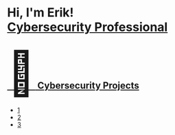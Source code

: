 # Hi, I'm Erik! <br><a href="http:\\https://www.linkedin.com/in/erikendswithak/">Cybersecurity Professional</href><br>
## <span style='font-size:100px;'>&#128193;</span> Cybersecurity Projects
<ul>
  <li>1</li>
  <li>2</li>
  <li>3</li>
</ul>
<!--
**barsANDtone/barsANDtone** is a ✨ _special_ ✨ repository because its `README.md` (this file) appears on your GitHub profile.

Here are some ideas to get you started:

- 🔭 I’m currently working on ...
- 🌱 I’m currently learning ...
- 👯 I’m looking to collaborate on ...
- 🤔 I’m looking for help with ...
- 💬 Ask me about ...
- 📫 How to reach me: ...
- 😄 Pronouns: ...
- ⚡ Fun fact: ...
-->
